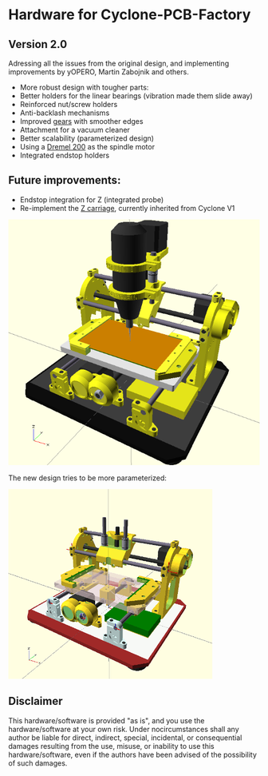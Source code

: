Hardware for Cyclone-PCB-Factory  
===================

Version 2.0  
--  
Adressing all the issues from the original design, and implementing improvements by yOPERO, Martin Zabojnik and others.

* More robust design with tougher parts:
 * Better holders for the linear bearings (vibration made them slide away)
 * Reinforced nut/screw holders
* Anti-backlash mechanisms
* Improved [gears](INHERITED) with smoother edges
* Attachment for a vacuum cleaner
* Better scalability (parameterized design)
* Using a [Dremel 200](http://www.dremel.com/en-us/tools/Pages/ToolDetail.aspx?pid=200+Series) as the spindle motor
* Integrated endstop holders

Future improvements:  
--  
* Endstop integration for Z (integrated probe)
* Re-implement the [Z carriage](INHERITED), currently inherited from Cyclone V1


![ScreenShot](output/cyclone.png)  

The new design tries to be more parameterized:

![ScreenShot](output/cyclone.gif)  

Disclaimer  
--
This hardware/software is provided "as is", and you use the hardware/software at your own risk. Under nocircumstances shall any author be liable for direct, indirect, special, incidental, or consequential damages resulting from the use, misuse, or inability to use this hardware/software, even if the authors have been advised of the possibility of such damages.  

